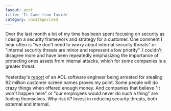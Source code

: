 ```yaml
---
layout: post
title: 'It Came from Inside'
category: uncategorized
---
```


Over the last month a lot of my time has been spent focusing on security as I design a security framework and strategy for a customer.  One comment I hear often is "we don't need to worry about internal security threats" or "internal security threats are minor and represent a low priority".  I couldn't disagree more and have been repeatedly emphasizing the importance of protecting ones assets from internal attacks, which for some companies is a greater threat.
<br />
<br />Yesterday's <a href="http://www.eweek.com/article2/0,1759,1616668,00.asp?kc=ewnws062404dtx1k0000599">report</a> of an AOL software engineer being arrested for stealing 92 million customer screen names proves my point.  Some people will do crazy things when offered enough money.  And companies that believe "it won't happen here" or "our employees would never do such a thing" are fooling themselves.  Why risk it?  Invest in reducing security threats, both external and internal.
